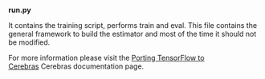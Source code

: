 **run.py**

It contains the training script, performs train and eval. This file contains the general framework to build the estimator and most of the time it should not be modified.

For more information please visit the [Porting TensorFlow to Cerebras](https://docs.cerebras.net/en/1.6.0/tensorflow-docs/porting-tf-to-cs/index.html) Cerebras documentation page.
